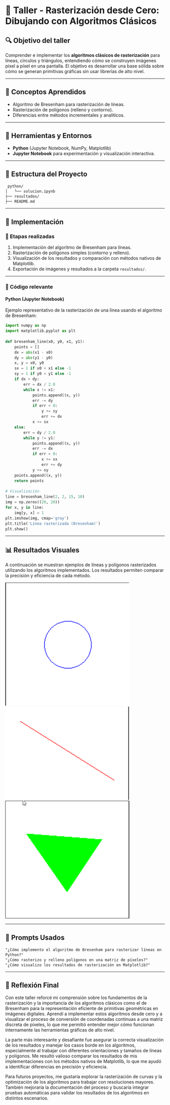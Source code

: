 # 🧪 Taller - Rasterización desde Cero: Dibujando con Algoritmos Clásicos

## 🔍 Objetivo del taller

Comprender e implementar los **algoritmos clásicos de rasterización** para líneas, círculos y triángulos, entendiendo cómo se construyen imágenes píxel a píxel en una pantalla. El objetivo es desarrollar una base sólida sobre cómo se generan primitivas gráficas sin usar librerías de alto nivel.

---

## 🧠 Conceptos Aprendidos

- Algoritmo de Bresenham para rasterización de líneas.
- Rasterización de polígonos (relleno y contorno).
- Diferencias entre métodos incrementales y analíticos.

---

## 🔧 Herramientas y Entornos

- **Python** (Jupyter Notebook, NumPy, Matplotlib)
- **Jupyter Notebook** para experimentación y visualización interactiva.

---

## 📁 Estructura del Proyecto

```
 python/
│   └── solucion.ipynb
├── resultados/
├── README.md
```

---

## 🧪 Implementación

### 🔹 Etapas realizadas

1. Implementación del algoritmo de Bresenham para líneas.
2. Rasterización de polígonos simples (contorno y relleno).
3. Visualización de los resultados y comparación con métodos nativos de Matplotlib.
4. Exportación de imágenes y resultados a la carpeta `resultados/`.

---

### 🔹 Código relevante

#### Python (Jupyter Notebook)

Ejemplo representativo de la rasterización de una línea usando el algoritmo de Bresenham:

```python
import numpy as np
import matplotlib.pyplot as plt

def bresenham_line(x0, y0, x1, y1):
    points = []
    dx = abs(x1 - x0)
    dy = abs(y1 - y0)
    x, y = x0, y0
    sx = 1 if x0 < x1 else -1
    sy = 1 if y0 < y1 else -1
    if dx > dy:
        err = dx / 2.0
        while x != x1:
            points.append((x, y))
            err -= dy
            if err < 0:
                y += sy
                err += dx
            x += sx
    else:
        err = dy / 2.0
        while y != y1:
            points.append((x, y))
            err -= dx
            if err < 0:
                x += sx
                err += dy
            y += sy
    points.append((x, y))
    return points

# Visualización
line = bresenham_line(2, 2, 15, 10)
img = np.zeros((20, 20))
for x, y in line:
    img[y, x] = 1
plt.imshow(img, cmap='gray')
plt.title('Línea rasterizada (Bresenham)')
plt.show()
```

---

## 📊 Resultados Visuales

A continuación se muestran ejemplos de líneas y polígonos rasterizados utilizando los algoritmos implementados. Los resultados permiten comparar la precisión y eficiencia de cada método.

![Líneas y polígonos rasterizados](./resultados/resultado1.png)
![Líneas y polígonos rasterizados](./resultados/resultado2.png)
![Líneas y polígonos rasterizados](./resultados/resultado3.png)

---

## 🧩 Prompts Usados

```text
"¿Cómo implemento el algoritmo de Bresenham para rasterizar líneas en Python?"
"¿Cómo rasterizo y relleno polígonos en una matriz de píxeles?"
"¿Cómo visualizo los resultados de rasterización en Matplotlib?"
```

---

## 💬 Reflexión Final

Con este taller reforcé mi comprensión sobre los fundamentos de la rasterización y la importancia de los algoritmos clásicos como el de Bresenham para la representación eficiente de primitivas geométricas en imágenes digitales. Aprendí a implementar estos algoritmos desde cero y a visualizar el proceso de conversión de coordenadas continuas a una matriz discreta de píxeles, lo que me permitió entender mejor cómo funcionan internamente las herramientas gráficas de alto nivel.

La parte más interesante y desafiante fue asegurar la correcta visualización de los resultados y manejar los casos borde en los algoritmos, especialmente al trabajar con diferentes orientaciones y tamaños de líneas y polígonos. Me resultó valioso comparar los resultados de mis implementaciones con los métodos nativos de Matplotlib, lo que me ayudó a identificar diferencias en precisión y eficiencia.

Para futuros proyectos, me gustaría explorar la rasterización de curvas y la optimización de los algoritmos para trabajar con resoluciones mayores. También mejoraría la documentación del proceso y buscaría integrar pruebas automáticas para validar los resultados de los algoritmos en distintos escenarios.
